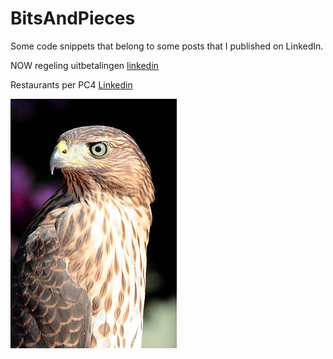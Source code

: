 # BitsAndPieces
Some code snippets that belong to some posts that I published on LinkedIn.

NOW regeling uitbetalingen [linkedin](https://www.linkedin.com/posts/longhowlam_vendorabrlockin-ikabrweetabrnietabrwatabrbeterabris-activity-6692061128391966720-TP08)

Restaurants per PC4 [Linkedin](https://www.linkedin.com/posts/longhowlam_r-openstreetmapsdata-leafletmaps-activity-6549981748036546560-O0zr)

![](bird.jpg)
